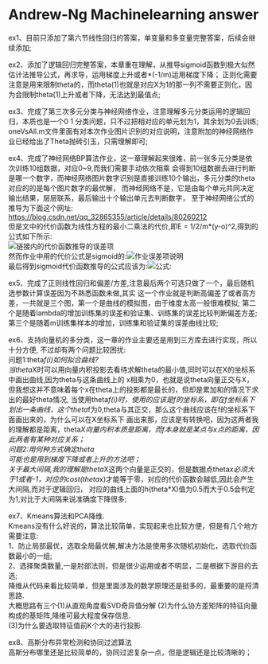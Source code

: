 ﻿# Andrew-Ng Machinelearning answer  

  ex1、目前只添加了第六节线性回归的答案，单变量和多变量完整答案，后续会继续添加;  

  ex2、添加了逻辑回归完整答案，本章重在理解，从推导sigmoid函数到极大似然估计法推导公式，再求导，运用梯度上升或者*(-1/m)运用梯度下降；
正则化需要注意是用来限制theta的，而theta(1)也就是对应X为1的那一列不需要正则化，因为会限制theta(1)上升或者下降，无法达到最值点;  
  
  ex3、完成了第三次多元分类与神经网络作业，注意理解多元分类运用的逻辑回归，本质也是一个0 1 分类问题，只不过把相对应的单元划为1，其余划为0去训练;
oneVsAll.m文件里面有对本次作业图片识别的对应说明，注意附加的神经网络作业已经给出了Theta抛砖引玉，只需理解即可;  
  
 ex4、完成了神经网络BP算法作业，这一章理解起来很难，前一张多元分类是依次训练10组数据，对应0~9,而我们需要手动依次相乘
会得到10组数据去进行判断是哪一个数字，而神经网络图片数字识别是直接训练10个输出，多元分类的theta对应的的是每个图片数字的最优解，
而神经网络不是，它是由每个单元共同决定输出结果，层层联系，最后输出十个输出单元去判断数字，
至于神经网络公式的推导为下面这个网址: https://blog.csdn.net/qq_32865355/article/details/80260212  
    但是文中的代价函数为线性方程的最小二乘法的代价,即E = 1/2/m*(y-o)^2,得到的公式如下所示:  
![链接内的代价函数推导的误差项](https://s2.ax1x.com/2019/07/18/ZX72iq.png)  
然而作业中用的代价公式是sigmoid的:![作业误差项说明](https://s2.ax1x.com/2019/07/18/ZX7fzT.jpg)  
最后得到sigmoid代价函数推导的公式应该为:![公式:](https://s2.ax1x.com/2019/07/18/ZX7ixU.jpg)   
  
ex5、完成了正则线性回归和偏差/方差,注意最后两个可选只做了一个，最后随机选参数计算误差因为不熟悉函数未做,其实
这一个作业就是判断高偏差了或者高方差，一共就是三个图，第一个是曲线的模拟图，由于维度太高一般很难模拟;
第二个是随着lambda的增加训练集的误差和验证集、训练集的误差比较判断偏差方差;第三个是随着m训练集样本的增加，训练集和验证集的误差曲线比较;  
  
ex6、支持向量机的多分类，这一章的作业主要还是用到三方库去进行实现，所以十分方便,
不过却有两个问题比较困扰:  
问题1:theta*f(i)如何拟合曲线?  
当theta*X时可以用向量内积投影去看待求解theta的最小值,同时可以在X的坐标系中画出曲线,因为theta与这条曲线上的
x相乘为0，也就是说theta向量正交与X，但我想这并不意味着每个x在theta上的投影都是最长的，但却是累加和的情况下求出的最好theta情况,
当使用theta*f(i)时，使用的应该是f的坐标系，即在f坐标系下划出一条曲线，这个theta*f为0,theta与其正交，那么这个曲线应该在f的坐标系下面画出来的，为什么可以在X坐标系下
画出来那，应该是有转换吧，因为这两者我的理解都是距离，theta*X向量内积本质是距离，而f本身就是某点与x点的距离，因此两者有某种对应关系；  
问题2:用何种方式确定theta  
可能也是用到梯度下降或者上升的方法吧；  
关于最大间隔,我的理解是theta*X这两个向量是正交的，但是数据点theta*x必须大于1或者-1，对应的cost(theta*x)才能等于零，对应的代价函数会越低,因此会产生大间隔,而对于逻辑回归，
对应的曲线上面的h(theta*X)值为0.5而大于0.5会判定为1,对比于大间隔来说准确度下降很多;  
  
ex7、Kmeans算法和PCA降维.  
Kmeans没有什么好说的，算法比较简单，实现起来也比较方便，但是有几个地方需要注意:  
1、防止局部最优，选取全局最优解,解决方法是使用多次随机初始化，选取代价函数最小的一组;  
2、选择聚类数量,一是肘部法则，但是很少运用或者不明显，二是根据下游目的去选;  
降维从代码来看比较简单，但是里面涉及的数学原理还是挺多的，最重要的是捋清思路.  
大概思路有三个(1)从直观角度看SVD奇异值分解 (2)为什么协方差矩阵的特征向量构成的基矩阵,降维可最大程度保存信息.  
(3)为什么要选取特征值前K个大的进行投影.    
  
ex8、高斯分布异常检测和协同过滤算法  
高斯分布哪里还是比较简单的，协同过滤复杂一点，但是逻辑还是比较清晰的；

 



